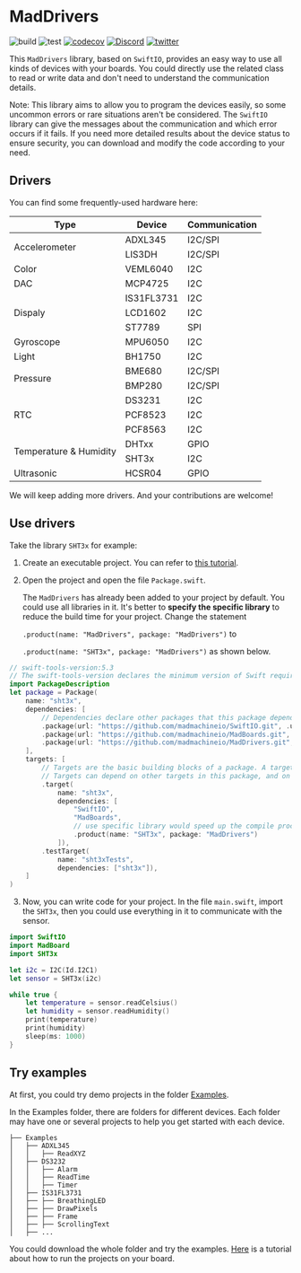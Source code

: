 # MadDrivers

![build](https://github.com/madmachineio/MadDrivers/actions/workflows/build.yml/badge.svg)
![test](https://github.com/madmachineio/MadDrivers/actions/workflows/host_test.yml/badge.svg)
[![codecov](https://codecov.io/gh/madmachineio/MadDrivers/branch/main/graph/badge.svg?token=CiL37B327S)](https://codecov.io/gh/madmachineio/MadDrivers)
[![Discord](https://img.shields.io/discord/592743353049808899?&logo=Discord&colorB=7289da)](https://madmachine.io/discord)
[![twitter](https://img.shields.io/twitter/follow/madmachineio?label=%40madmachineio&style=social)](https://twitter.com/madmachineio)

This `MadDrivers` library, based on `SwiftIO`, provides an easy way to use all kinds of devices with your boards. You could directly use the related class to read or write data and don't need to understand the communication details.

Note: This library aims to allow you to program the devices easily, so some uncommon errors or rare situations aren't be considered. The `SwiftIO` library can give the messages about the communication and which error occurs if it fails. If you need more detailed results about the device status to ensure security, you can download and modify the code according to your need.

## Drivers
You can find some frequently-used hardware here:

<table>
<thead>
  <tr>
    <th>Type</th>
    <th>Device</th>
    <th>Communication</th>
  </tr>
</thead>
<tbody>
  <tr>
    <td rowspan="2">Accelerometer</td>
    <td>ADXL345</td>
    <td>I2C/SPI</td>
  </tr>
  <tr>
    <td>LIS3DH</td>
    <td>I2C/SPI</td>
  </tr>
  <tr>
    <td>Color</td>
    <td>VEML6040</td>
    <td>I2C</td>
  </tr>
  <tr>
    <td>DAC</td>
    <td>MCP4725</td>
    <td>I2C</td>
  </tr>
  <tr>
    <td rowspan="3">Dispaly<br></td>
    <td>IS31FL3731</td>
    <td>I2C</td>
  </tr>
  <tr>
    <td>LCD1602</td>
    <td>I2C</td>
  </tr>
  <tr>
    <td>ST7789</td>
    <td>SPI</td>
  </tr>
  <tr>
    <td>Gyroscope</td>
    <td>MPU6050</td>
    <td>I2C</td>
  </tr>
  <tr>
    <td>Light</td>
    <td>BH1750</td>
    <td>I2C</td>
  </tr>
  <tr>
    <td rowspan="2">Pressure</td>
    <td>BME680</td>
    <td>I2C/SPI</td>
  </tr>
  <tr>
    <td>BMP280</td>
    <td>I2C/SPI</td>
  </tr>
  <tr>
    <td rowspan="3">RTC</td>
    <td>DS3231</td>
    <td>I2C</td>
  </tr>
  <tr>
    <td>PCF8523</td>
    <td>I2C</td>
  </tr>
  <tr>
    <td>PCF8563</td>
    <td>I2C</td>
  </tr>
  <tr>
    <td rowspan="2">Temperature &amp; Humidity</td>
    <td>DHTxx</td>
    <td>GPIO</td>
  </tr>
  <tr>
    <td>SHT3x</td>
    <td>I2C</td>
  </tr>
  <tr>
    <td>Ultrasonic</td>
    <td>HCSR04</td>
    <td>GPIO</td>
  </tr>
</tbody>
</table>

We will keep adding more drivers. And your contributions are welcome!

## Use drivers

Take the library `SHT3x` for example:

1. Create an executable project. You can refer to [this tutorial](https://docs.madmachine.io/how-to/create-new-project).

2. Open the project and open the file `Package.swift`. 

    The `MadDrivers` has already been added to your project by default. You could use all libraries in it. It's better to **specify the specific library** to reduce the build time for your project. Change the statement
    
    `.product(name: "MadDrivers", package: "MadDrivers")` to
    
    `.product(name: "SHT3x", package: "MadDrivers")` as shown below.

```swift
// swift-tools-version:5.3
// The swift-tools-version declares the minimum version of Swift required to build this package.
import PackageDescription
let package = Package(
    name: "sht3x",
    dependencies: [
        // Dependencies declare other packages that this package depends on.
        .package(url: "https://github.com/madmachineio/SwiftIO.git", .upToNextMinor(from: "0.0.1")),
        .package(url: "https://github.com/madmachineio/MadBoards.git", .upToNextMinor(from: "0.0.1")),
        .package(url: "https://github.com/madmachineio/MadDrivers.git", .upToNextMinor(from: "0.0.1")),
    ],
    targets: [
        // Targets are the basic building blocks of a package. A target can define a module or a test suite.
        // Targets can depend on other targets in this package, and on products in packages this package depends on.
        .target(
            name: "sht3x",
            dependencies: [
                "SwiftIO",
                "MadBoards",
                // use specific library would speed up the compile procedure
                .product(name: "SHT3x", package: "MadDrivers")
            ]),
        .testTarget(
            name: "sht3xTests",
            dependencies: ["sht3x"]),
    ]
)
```

3. Now, you can write code for your project. In the file `main.swift`, import the `SHT3x`, then you could use everything in it to communicate with the sensor.

```swift
import SwiftIO
import MadBoard
import SHT3x

let i2c = I2C(Id.I2C1)
let sensor = SHT3x(i2c)

while true {
    let temperature = sensor.readCelsius()
    let humidity = sensor.readHumidity()
    print(temperature)
    print(humidity)
    sleep(ms: 1000)
}
```


## Try examples

At first, you could try demo projects in the folder [Examples](https://github.com/madmachineio/MadDrivers/tree/main/Examples).

In the Examples folder, there are folders for different devices. Each folder may have one or several projects to help you get started with each device.

```
├── Examples
│   ├── ADXL345
│   │   ├── ReadXYZ
│   ├── DS3232
│   │   ├── Alarm
│   │   ├── ReadTime
│   │   ├── Timer
│   ├── IS31FL3731
│   ├── ├── BreathingLED
│   ├── ├── DrawPixels
│   ├── ├── Frame
│   ├── ├── ScrollingText
│   ├── ...
```
You could download the whole folder and try the examples. [Here](https://docs.madmachine.io/overview/run-your-first-project) is a tutorial about how to run the projects on your board.


